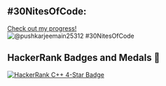 ## #30NitesOfCode:
  [Check out my progress!](https://www.codedex.io/@pushkarjeemain25312/30-nites-of-code)  
  ![@pushkarjeemain25312 #30NitesOfCode](https://www.codedex.io/api/petStatus?user=pushkarjeemain25312)
## HackerRank Badges and Medals 🌟

[![HackerRank C++ 4-Star Badge](https://img.shields.io/badge/HackerRank-C++%20%234%20Star-brightgreen?style=flat&logo=hackerrank)](https://www.hackerrank.com/h241033037)
